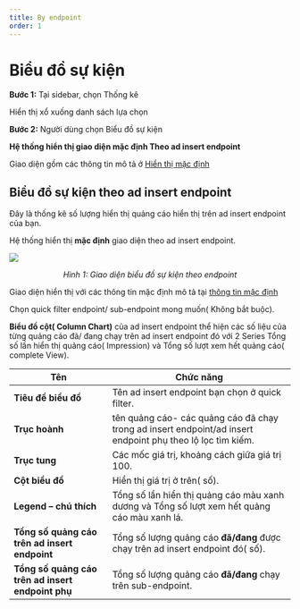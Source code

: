 ```yaml
---
title: By endpoint
order: 1
---
```

# Biểu đồ sự kiện
**Bước 1:** Tại sidebar, chọn Thống kê

Hiển thị xổ xuống danh sách lựa chọn

**Bước 2:** Người dùng chọn Biểu đồ sự kiện

**Hệ thống hiển thị giao diện mặc định Theo ad insert endpoint**

Giao diện gồm các thông tin mô tả ở [Hiển thị mặc định](../a-open-statistic.md)

## Biểu đồ sự kiện theo ad insert endpoint
Đây là thống kê số lượng hiển thị quảng cáo hiển thị trên ad insert endpoint của bạn.

Hệ thống hiển thị **mặc định** giao diện theo ad insert endpoint.

![](/11-image/event-chart-by-endpoint.png)

<center>

*Hình 1: Giao diện biểu đồ sự kiện theo endpoint*

</center>

Giao diện hiển thị với các thông tin mặc định mô tả tại [thông tin mặc định](../a-open-statistic.md)

Chọn quick filter endpoint/ sub-endpoint mong muốn( Không bắt buộc).

 **Biểu đồ cột( Column Chart)** của ad insert endpoint thể hiện các số liệu của từng quảng cáo đã/ đang chạy trên ad insert endpoint đó với 2 Series Tổng số lần hiển thị quảng cáo( Impression) và Tổng số lượt xem hết quảng cáo( complete View).


| Tên        | Chức năng                                                    |
| -------------- | ------------------------------------------------------------ |
| **Tiêu đề biểu đồ**         | Tên ad insert endpoint bạn chọn ở quick filter. |
| **Trục hoành**        | tên quảng cáo- các quảng cáo đã chạy trong ad insert endpoint/ad insert endpoint phụ theo lộ lọc tìm kiếm.                          |
| **Trục tung**      | Các mốc giá trị, khoảng cách giữa giá trị 100. |
| **Cột biều đồ** | Hiển thị giá trị ở trên( số).             |
| **Legend – chú thích** | Tổng số lần hiển thị quảng cáo màu xanh dương và  Tổng số lượt xem hết quảng cáo màu xanh lá. |
| **Tổng số quảng cáo trên ad insert endpoint** | Tổng số lượng quảng cáo **đã/đang** được chạy trên ad insert endpoint đó( số). |
| **Tổng số quảng cáo trên ad insert endpoint phụ** | Tổng số lượng quảng cáo **đã/đang** chạy trên sub-endpoint. |